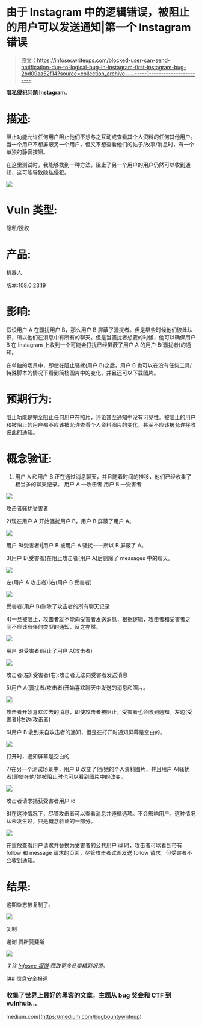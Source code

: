 # 由于 Instagram 中的逻辑错误，被阻止的用户可以发送通知|第一个 Instagram 错误

> 原文：<https://infosecwriteups.com/blocked-user-can-send-notification-due-to-logical-bug-in-instagram-first-instagram-bug-2bd09aa52f14?source=collection_archive---------1----------------------->

**隐私侵犯问题 Instagram。**

# **描述:**

阻止功能允许任何用户阻止他们不想与之互动或查看其个人资料的任何其他用户。当一个用户不想屏蔽另一个用户，但又不想查看他们的帖子/故事/消息时，有一个单独的静音按钮。

在这里测试时，我能够找到一种方法，阻止了另一个用户的用户仍然可以收到通知，这可能导致隐私侵犯。

![](img/63f08a928030b5479877fce50c6320ce.png)

# **Vuln 类型:**

隐私/授权

# **产品:**

机器人

版本:108.0.23.19

# **影响:**

假设用户 A 在骚扰用户 B，那么用户 B 屏蔽了骚扰者。但是早些时候他们彼此认识，所以他们在消息中有所有的聊天。但是当骚扰者想要的时候，他可以确保用户 B 在 Instagram 上收到一个可能会打扰已经屏蔽了用户 A 的用户 B(骚扰者)的通知。

在单独的场景中，即使在阻止骚扰(用户 B)之后，用户 B 也可以在没有任何工具/特殊脚本的情况下看到简档图片中的变化，并且还可以下载图片。

# **预期行为:**

阻止功能是完全阻止任何用户在照片，评论甚至通知中没有可见性。被阻止的用户和被阻止的用户都不应该被允许查看个人资料图片的变化，甚至不应该被允许接收彼此的通知。

# **概念验证:**

1.  用户 A 和用户 B 正在通过消息聊天，并且随着时间的推移，他们已经收集了相当多的聊天记录。
    用户 A —攻击者
    用户 B —受害者

![](img/c3d12ab1e619c298ed4805db7a75154f.png)

攻击者骚扰受害者

2)现在用户 A 开始骚扰用户 B，用户 B 屏蔽了用户 A。

![](img/3e43bb728eb70bf15c3f113c28950378.png)

用户 B(受害者)|用户 B 被用户 A 骚扰——所以 B 屏蔽了 A。

3)用户 B(受害者)在阻止攻击者(用户 A)后删除了 messages 中的聊天。

![](img/dcd6d8e27a66427a9e657965f308abb3.png)

左(用户 A 攻击者)|右(用户 B 受害者)

![](img/769d5d43a1facc7d7eb55269a5a609f3.png)

受害者(用户 B)删除了攻击者的所有聊天记录

4)一旦被阻止，攻击者就不能向受害者发送消息，根据逻辑，攻击者和受害者之间不应该有任何类型的通知，反之亦然。

![](img/eec7911ed442ff7de29716d312f905dd.png)

用户 B(受害者)阻止了用户 A(攻击者)

![](img/9e789364aa2557a1ff26dc59547925a5.png)

攻击者(左)|受害者(右):攻击者无法向受害者发送消息

5)用户 A(骚扰者/攻击者)开始喜欢聊天中发送的消息和照片。

![](img/c15891f03660b347c15a63398e013251.png)

攻击者开始喜欢过去的消息，即使攻击者被阻止，受害者也会收到通知。左边(受害者)|右边(攻击者)

6)用户 B 收到来自攻击者的通知，但是在打开时通知屏幕是空白的。

![](img/1f5af05453197fe2d989e7da39c9fedc.png)

打开时，通知屏幕是空白的

7)在另一个测试场景中，用户 B 改变了他/她的个人资料图片，并且用户 A(骚扰者)即使在他/她被阻止时也可以看到图片中的改变。

![](img/0ab75eae0ac0cd9e58bd2588dc98ac1f.png)

攻击者请求捕获受害者用户 id

8)在这种情况下，尽管攻击者可以查看消息并遵循选项。不会影响用户。这种情况从未发生过，只是概念验证的一部分。

![](img/133194bccc2dfc8ce5187514231cb3b9.png)

在重放查看用户请求并替换为受害者的公共用户 id 时，攻击者可以看到带有 follow 和 message 请求的页面，尽管攻击者试图发送 follow 请求，但受害者不会收到通知。

# **结果:**

这期杂志被复制了。

![](img/f27d47796178fa88b98fe33a60ebfdb6.png)

复制

谢谢
贾斯莫斐斯

[![](img/4bc5de35955c00939383a18fb66b41d8.png)](https://www.buymeacoffee.com/justmorpheus)

*关注* [*Infosec 报道*](https://medium.com/bugbountywriteup) *获取更多此类精彩报道。*

[](https://medium.com/bugbountywriteup) [## 信息安全报道

### 收集了世界上最好的黑客的文章，主题从 bug 奖金和 CTF 到 vulnhub…

medium.com](https://medium.com/bugbountywriteup)
